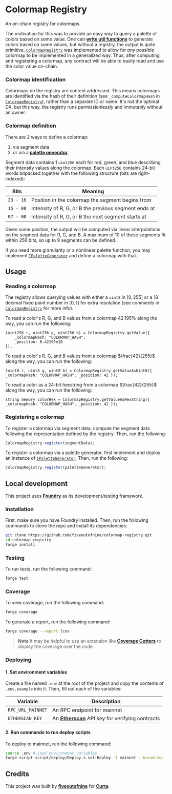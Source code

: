 # Colormap Registry

An on-chain registry for colormaps.

The motivation for this was to provide an easy way to query a palette of colors based on some value. One can [**write util functions**](https://twitter.com/fiveoutofnine/status/1584932730579865600) to generate colors based on some values, but without a registry, the output is quite primitive. [`ColormapRegistry`](https://github.com/fiveoutofnine/colormap-registry/blob/main/src/ColormapRegistry.sol) was implemented to allow for _any_ possible colormap to be implemented in a generalized way. Thus, after computing and registering a colormap, any contract will be able to easily read and use the color value on-chain.

### Colormap identification

Colormaps on the registry are content addressed. This means colormaps are identified via the hash of their definition (see `_computeColormapHash` in [`ColormapRegistry`](<(https://github.com/fiveoutofnine/colormap-registry/blob/main/src/ColormapRegistry.sol)>)), rather than a separate ID or name. It's not the optimal DX, but this way, the registry runs permissionlessly and immutably without an owner.

### Colormap definition

There are 2 ways to define a colormap:

1. via segment data
2. or via a [**palette generator**](https://github.com/fiveoutofnine/colormap-registry/blob/main/src/interfaces/IPaletteGenerator.sol).

Segment data contains 1 `uint256` each for red, green, and blue describing their intensity values along the colormap. Each `uint256` contains 24-bit words bitpacked together with the following structure (bits are right-indexed):

| Bits      | Meaning                                              |
| --------- | ---------------------------------------------------- |
| `23 - 16` | Position in the colormap the segment begins from     |
| `15 - 08` | Intensity of R, G, or B the previous segment ends at |
| `07 - 00` | Intensity of R, G, or B the next segment starts at   |

Given some position, the output will be computed via linear interpolations on the segment data for R, G, and B. A maximum of 10 of these segments fit within 256 bits, so up to 9 segments can be defined.

If you need more granularity or a nonlinear palette function, you may implement [`IPaletteGenerator`](https://github.com/fiveoutofnine/colormap-registry/blob/main/src/interfaces/IPaletteGenerator.sol) and define a colormap with that.

## Usage

### Reading a colormap

The registry allows querying values with either a `uint8` in $[0, 255]$ or a 18 decimal fixed point number in $[0, 1]$ for extra resolution (see comments in [`ColormapRegistry`](https://github.com/fiveoutofnine/colormap-registry/blob/main/src/ColormapRegistry.sol) for more info).

To read a color's R, G, and B values from a colormap 42.195% along the way, you can run the following:

```sol
(uint256 r, uint256 g, uint256 b) = ColormapRegistry.getValue({
    _colormapHash: "COLORMAP_HASH",
    _position: 0.42195e18
});
```

To read a color's R, G, and B values from a colormap $\frac{42}{255}$ along the way, you can run the following:

```sol
(uint8 r, uint8 g, uint8 b) = ColormapRegistry.getValueAsUint8({ _colormapHash: "COLORMAP_HASH", _position: 42 });
```

To read a color as a 24-bit hexstring from a colormap $\frac{42}{255}$ along the way, you can run the following:

```sol
string memory colorHex = ColormapRegistry.getValueAsHexString({ _colormapHash: "COLORMAP_HASH", _position: 42 });
```

### Registering a colormap

To register a colormap via segment data, compute the segment data following the representation defined by the registry. Then, run the following:

```ts
ColormapRegistry.register(segmentData);
```

To register a colormap via a palette generator, first implement and deploy an instance of [`IPaletteGenerator`](https://github.com/fiveoutofnine/colormap-registry/blob/main/src/interfaces/IPaletteGenerator.sol). Then, run the following:

```ts
ColormapRegistry.register(paletteGenerator);
```

## Local development

This project uses [**Foundry**](https://github.com/foundry-rs/foundry) as its development/testing framework.

### Installation

First, make sure you have Foundry installed. Then, run the following commands to clone the repo and install its dependencies:

```sh
git clone https://github.com/fiveoutofnine/colormap-registry.git
cd colormap-registry
forge install
```

### Testing

To run tests, run the following command:

```sh
forge test
```

### Coverage

To view coverage, run the following command:

```sh
forge coverage
```

To generate a report, run the following command:

```sh
forge coverage --report lcov
```

> **Note**
> It may be helpful to use an extension like [**Coverage Gutters**](https://marketplace.visualstudio.com/items?itemName=ryanluker.vscode-coverage-gutters) to display the coverage over the code.

### Deploying

#### 1. Set environment variables

Create a file named `.env` at the root of the project and copy the contents of `.env.example` into it. Then, fill out each of the variables:

| Variable          | Description                                                              |
| ----------------- | ------------------------------------------------------------------------ |
| `RPC_URL_MAINNET` | An RPC endpoint for mainnet                                              |
| `ETHERSCAN_KEY`   | An [**Etherscan**](https://etherscan.io) API key for verifying contracts |

#### 2. Run commands to run deploy scripts

To deploy to mainnet, run the following command:

```sh
source .env # Load environment variables
forge script script/deploy/Deploy.s.sol:Deploy -f mainnet --broadcast --verify
```

## Credits

This project was built by [**fiveoutofnine**](https://twitter.com/fiveoutofnine) for [**Curta**](https://curta.wtf).
